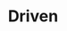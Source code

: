 ---
title: "Driven"
type: "role"
definitions:
    - title: ""
      positive: ""
      negative: ""
---